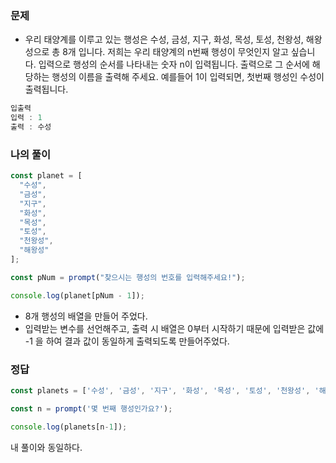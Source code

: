 ### 문제
- 우리 태양계를 이루고 있는 행성은 수성, 금성, 지구, 화성, 목성, 토성, 천왕성, 해왕성으로 총 8개 입니다. 저희는 우리 태양계의 n번째 행성이 무엇인지 알고 싶습니다. 입력으로 행성의 순서를 나타내는 숫자 n이 입력됩니다. 출력으로 그 순서에 해당하는 행성의 이름을 출력해 주세요. 예를들어 1이 입력되면, 첫번째 행성인 수성이 출력됩니다.

```jsx
입출력
입력 : 1
출력 : 수성
```

### 나의 풀이
```jsx
const planet = [
  "수성",
  "금성",
  "지구",
  "화성",
  "목성",
  "토성",
  "천왕성",
  "해왕성"
];

const pNum = prompt("찾으시는 행성의 번호를 입력해주세요!");

console.log(planet[pNum - 1]);
```
- 8개 행성의 배열을 만들어 주었다.
- 입력받는 변수를 선언해주고, 출력 시 배열은 0부터 시작하기 때문에 입력받은 값에 -1 을 하여 결과 값이 동일하게 출력되도록 만들어주었다.

### 정답
```jsx
const planets = ['수성', '금성', '지구', '화성', '목성', '토성', '천왕성', '해왕성'];

const n = prompt('몇 번째 행성인가요?');

console.log(planets[n-1]);
```

내 풀이와 동일하다.